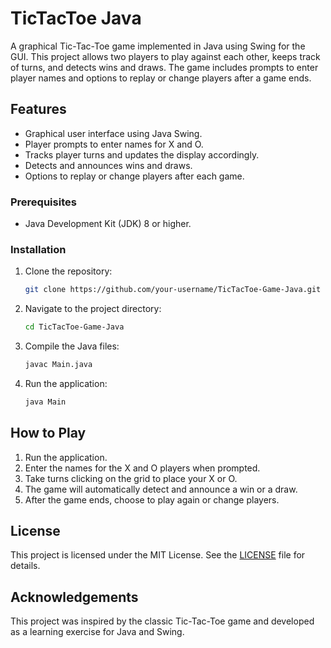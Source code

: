# TicTacToe Java

A graphical Tic-Tac-Toe game implemented in Java using Swing for the GUI. This project allows two players to play against each other, keeps track of turns, and detects wins and draws. 
The game includes prompts to enter player names and options to replay or change players after a game ends.

## Features

- Graphical user interface using Java Swing.
- Player prompts to enter names for X and O.
- Tracks player turns and updates the display accordingly.
- Detects and announces wins and draws.
- Options to replay or change players after each game.

### Prerequisites

- Java Development Kit (JDK) 8 or higher.

### Installation

1. Clone the repository:

    ```sh
    git clone https://github.com/your-username/TicTacToe-Game-Java.git
    ```

2. Navigate to the project directory:

    ```sh
    cd TicTacToe-Game-Java
    ```

3. Compile the Java files:

    ```sh
    javac Main.java
    ```

4. Run the application:

    ```sh
    java Main
    ```

## How to Play

1. Run the application.
2. Enter the names for the X and O players when prompted.
3. Take turns clicking on the grid to place your X or O.
4. The game will automatically detect and announce a win or a draw.
5. After the game ends, choose to play again or change players.

## License

This project is licensed under the MIT License. See the [LICENSE](LICENSE) file for details.

## Acknowledgements

This project was inspired by the classic Tic-Tac-Toe game and developed as a learning exercise for Java and Swing.

